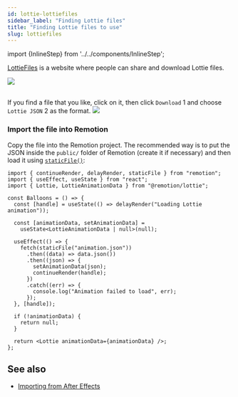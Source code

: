 ```yaml
---
id: lottie-lottiefiles
sidebar_label: "Finding Lottie files"
title: "Finding Lottie files to use"
slug: lottiefiles
---
```


import {InlineStep} from '../../components/InlineStep';

[LottieFiles](https://lottiefiles.com) is a website where people can share and download Lottie files.

<img src="/img/lottie/lottiefiles.png" />

<br/>
<br/>

If you find a file that you like, click on it, then click `Download` <InlineStep>1</InlineStep> and choose `Lottie JSON` <InlineStep>2</InlineStep> as the format.
<img src="/img/lottie/lottiefiles-instructions.png" />

### Import the file into Remotion

Copy the file into the Remotion project. The recommended way is to put the JSON inside the `public/` folder of Remotion (create it if necessary) and then load it using [`staticFile()`](/docs/staticfile):

```tsx twoslash title="Animation.tsx"
import { continueRender, delayRender, staticFile } from "remotion";
import { useEffect, useState } from "react";
import { Lottie, LottieAnimationData } from "@remotion/lottie";

const Balloons = () => {
  const [handle] = useState(() => delayRender("Loading Lottie animation"));

  const [animationData, setAnimationData] =
    useState<LottieAnimationData | null>(null);

  useEffect(() => {
    fetch(staticFile("animation.json"))
      .then((data) => data.json())
      .then((json) => {
        setAnimationData(json);
        continueRender(handle);
      })
      .catch((err) => {
        console.log("Animation failed to load", err);
      });
  }, [handle]);

  if (!animationData) {
    return null;
  }

  return <Lottie animationData={animationData} />;
};
```

## See also

- [Importing from After Effects](/docs/lottie/after-effects)

